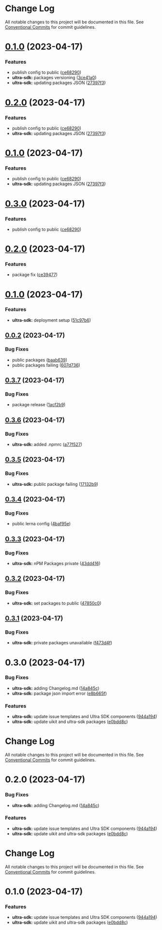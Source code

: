 # Change Log

All notable changes to this project will be documented in this file.
See [Conventional Commits](https://conventionalcommits.org) for commit guidelines.

# [0.1.0](https://github.com/ultra-alliance/ultra-utilities/compare/@ultra-alliance/react-ultra@0.2.0...@ultra-alliance/react-ultra@0.1.0) (2023-04-17)


### Features

* publish config to public ([ce68290](https://github.com/ultra-alliance/ultra-utilities/commit/ce6829041cd97ae761e6fd28d58c39dcee21dce8))
* **ultra-sdk:** packages versioning ([3ce41a0](https://github.com/ultra-alliance/ultra-utilities/commit/3ce41a028c32919e87d6d9f7dcb822f5cecef8d3))
* **ultra-sdk:** updating packages JSON ([27397f3](https://github.com/ultra-alliance/ultra-utilities/commit/27397f3d46c0abc76b8a068b7f7c83adb49bf42a))





# [0.2.0](https://github.com/ultra-alliance/ultra-utilities/compare/@ultra-alliance/react-ultra@0.2.0...@ultra-alliance/react-ultra@0.2.0) (2023-04-17)


### Features

* publish config to public ([ce68290](https://github.com/ultra-alliance/ultra-utilities/commit/ce6829041cd97ae761e6fd28d58c39dcee21dce8))
* **ultra-sdk:** updating packages JSON ([27397f3](https://github.com/ultra-alliance/ultra-utilities/commit/27397f3d46c0abc76b8a068b7f7c83adb49bf42a))





# [0.1.0](https://github.com/ultra-alliance/ultra-utilities/compare/@ultra-alliance/react-ultra@0.2.0...@ultra-alliance/react-ultra@0.1.0) (2023-04-17)


### Features

* publish config to public ([ce68290](https://github.com/ultra-alliance/ultra-utilities/commit/ce6829041cd97ae761e6fd28d58c39dcee21dce8))
* **ultra-sdk:** updating packages JSON ([27397f3](https://github.com/ultra-alliance/ultra-utilities/commit/27397f3d46c0abc76b8a068b7f7c83adb49bf42a))





# [0.3.0](https://github.com/ultra-alliance/ultra-utilities/compare/@ultra-alliance/react-ultra@0.2.0...@ultra-alliance/react-ultra@0.3.0) (2023-04-17)


### Features

* publish config to public ([ce68290](https://github.com/ultra-alliance/ultra-utilities/commit/ce6829041cd97ae761e6fd28d58c39dcee21dce8))





# [0.2.0](https://github.com/ultra-alliance/ultra-utilities/compare/@ultra-alliance/react-ultra@0.1.0...@ultra-alliance/react-ultra@0.2.0) (2023-04-17)


### Features

* package fix ([ce39477](https://github.com/ultra-alliance/ultra-utilities/commit/ce39477cac8129b7136f84fb54ced18ddb6667cf))





# [0.1.0](https://github.com/ultra-alliance/ultra-utilities/compare/@ultra-alliance/react-ultra@0.0.2...@ultra-alliance/react-ultra@0.1.0) (2023-04-17)


### Features

* **ultra-sdk:** deployment setup ([51c97b6](https://github.com/ultra-alliance/ultra-utilities/commit/51c97b69046b21c8d3887c76c001153f8d41a14b))





## [0.0.2](https://github.com/ultra-alliance/ultra-utilities/compare/@ultra-alliance/react-ultra@0.3.7...@ultra-alliance/react-ultra@0.0.2) (2023-04-17)


### Bug Fixes

* public packages ([baab639](https://github.com/ultra-alliance/ultra-utilities/commit/baab6397828a7226d0f69c60bea2f8a0185aeef5))
* public packages failing ([607d736](https://github.com/ultra-alliance/ultra-utilities/commit/607d736648f98a9c4abb320fcfeea8b9490425c5))





## [0.3.7](https://github.com/ultra-alliance/ultra-utilities/compare/@ultra-alliance/react-ultra@0.3.6...@ultra-alliance/react-ultra@0.3.7) (2023-04-17)


### Bug Fixes

* package release ([1acf2b9](https://github.com/ultra-alliance/ultra-utilities/commit/1acf2b91d5c4de393abbc5d9b40d3d599586729d))





## [0.3.6](https://github.com/ultra-alliance/ultra-utilities/compare/@ultra-alliance/react-ultra@0.3.5...@ultra-alliance/react-ultra@0.3.6) (2023-04-17)


### Bug Fixes

* **ultra-sdk:** added .npmrc ([a77f527](https://github.com/ultra-alliance/ultra-utilities/commit/a77f5270924b1be6cb5f3f334def1c6add2782cf))





## [0.3.5](https://github.com/ultra-alliance/ultra-utilities/compare/@ultra-alliance/react-ultra@0.3.4...@ultra-alliance/react-ultra@0.3.5) (2023-04-17)


### Bug Fixes

* **ultra-sdk:** public package failing ([17132b9](https://github.com/ultra-alliance/ultra-utilities/commit/17132b9bff6cf9c03c8226c72db17b7b5e71192e))





## [0.3.4](https://github.com/ultra-alliance/ultra-utilities/compare/@ultra-alliance/react-ultra@0.3.3...@ultra-alliance/react-ultra@0.3.4) (2023-04-17)


### Bug Fixes

* public lerna config ([4baf95e](https://github.com/ultra-alliance/ultra-utilities/commit/4baf95eb908e72562596077824dedf688376ca81))





## [0.3.3](https://github.com/ultra-alliance/ultra-utilities/compare/@ultra-alliance/react-ultra@0.3.2...@ultra-alliance/react-ultra@0.3.3) (2023-04-17)


### Bug Fixes

* **ultra-sdk:** nPM Packages private ([43dd416](https://github.com/ultra-alliance/ultra-utilities/commit/43dd416d09a593c4ce6942c7d857c4f48f773c2b))





## [0.3.2](https://github.com/ultra-alliance/ultra-utilities/compare/@ultra-alliance/react-ultra@0.3.1...@ultra-alliance/react-ultra@0.3.2) (2023-04-17)


### Bug Fixes

* **ultra-sdk:** set packages to public ([47850c0](https://github.com/ultra-alliance/ultra-utilities/commit/47850c0556cfbb408de97707b1da98fd041e83c6))





## [0.3.1](https://github.com/ultra-alliance/ultra-utilities/compare/@ultra-alliance/react-ultra@0.3.0...@ultra-alliance/react-ultra@0.3.1) (2023-04-17)


### Bug Fixes

* **ultra-sdk:** private packages unavailable ([f473d4f](https://github.com/ultra-alliance/ultra-utilities/commit/f473d4f6ef60619b70958a1a49b6f94ed9ddc775))





# 0.3.0 (2023-04-17)


### Bug Fixes

* **ultra-sdk:** adding Changelog.md ([14a845c](https://github.com/ultra-alliance/ultra-utilities/commit/14a845c12d464c46f9b9a12bc38fa9957f10d76d))
* **ultra-sdk:** package json import error ([e8b665f](https://github.com/ultra-alliance/ultra-utilities/commit/e8b665f71dd05a43561a9092e2bd1864c0c52f41))


### Features

* **ultra-sdk:** update issue templates and Ultra SDK components ([944a194](https://github.com/ultra-alliance/ultra-utilities/commit/944a19419383c41d1c20c510aeea8437ed84b03b))
* **ultra-sdk:** update uikit and ultra-sdk packages ([e0bdd8c](https://github.com/ultra-alliance/ultra-utilities/commit/e0bdd8c866cea355496fbf8bfa660d45039a2feb))





# Change Log

All notable changes to this project will be documented in this file. See
[Conventional Commits](https://conventionalcommits.org) for commit guidelines.

# 0.2.0 (2023-04-17)

### Bug Fixes

- **ultra-sdk:** adding Changelog.md
  ([14a845c](https://github.com/ultra-alliance/ultra-utilities/commit/14a845c12d464c46f9b9a12bc38fa9957f10d76d))

### Features

- **ultra-sdk:** update issue templates and Ultra SDK components
  ([944a194](https://github.com/ultra-alliance/ultra-utilities/commit/944a19419383c41d1c20c510aeea8437ed84b03b))
- **ultra-sdk:** update uikit and ultra-sdk packages
  ([e0bdd8c](https://github.com/ultra-alliance/ultra-utilities/commit/e0bdd8c866cea355496fbf8bfa660d45039a2feb))

# Change Log

All notable changes to this project will be documented in this file. See
[Conventional Commits](https://conventionalcommits.org) for commit guidelines.

# 0.1.0 (2023-04-17)

### Features

- **ultra-sdk:** update issue templates and Ultra SDK components
  ([944a194](https://github.com/ultra-alliance/ultra-utilities/commit/944a19419383c41d1c20c510aeea8437ed84b03b))
- **ultra-sdk:** update uikit and ultra-sdk packages
  ([e0bdd8c](https://github.com/ultra-alliance/ultra-utilities/commit/e0bdd8c866cea355496fbf8bfa660d45039a2feb))
